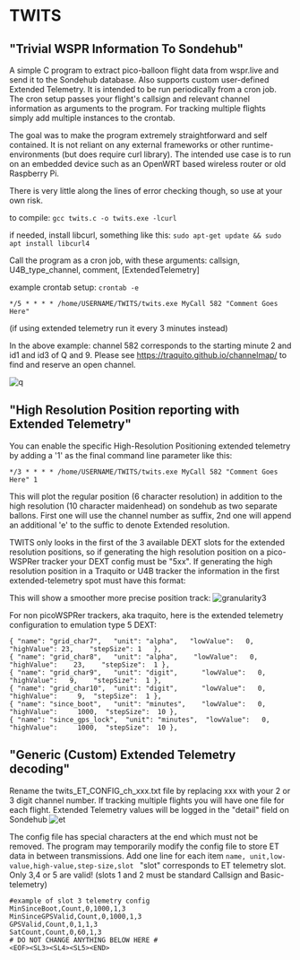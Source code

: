 # TWITS

"Trivial WSPR Information To Sondehub"
------------

A simple C program to extract pico-balloon flight data from wspr.live and send it to the Sondehub database. Also supports custom user-defined Extended Telemetry. It is intended to be run periodically from a cron job. The cron setup passes your flight's callsign and relevant channel information as arguments to the program. For tracking multiple flights simply add multiple instances to the crontab.

The goal was to make the program extremely straightforward and self contained. It is not reliant on any external frameworks or other runtime-environments (but does require curl library). The intended use case is to run on an embedded device such as an OpenWRT based wireless router or old Raspberry Pi.

There is very little along the lines of error checking though, so use at your own risk.

to compile:    `gcc twits.c -o twits.exe -lcurl`

if needed, install libcurl, something like this:  `sudo apt-get update && sudo apt install libcurl4`



Call the program as a cron job, with these arguments: callsign, U4B_type_channel, comment, [ExtendedTelemetry]

example crontab setup: `crontab -e`

`*/5 * * * * /home/USERNAME/TWITS/twits.exe MyCall 582 "Comment Goes Here"`

(if using extended telemetry run it every 3 minutes instead)

In the above example: channel 582 corresponds to the starting minute 2 and id1 and id3 of Q and 9. Please see https://traquito.github.io/channelmap/ to find and reserve an open channel.

![q](https://github.com/user-attachments/assets/b7c6b9da-4d5e-4699-8208-35be26adce0c)

"High Resolution Position reporting with Extended Telemetry"
------------
You can enable the specific High-Resolution Positioning extended telemetry by adding a '1' as the final command line parameter like this:

`*/3 * * * * /home/USERNAME/TWITS/twits.exe MyCall 582 "Comment Goes Here" 1` 

This will plot the regular position (6 character resolution) in addition to the high resolution (10 character maidenhead) on sondehub as two separate ballons. First one will use the channel number as suffix, 2nd one will append an additional 'e' to the suffic to denote Extended resolution.

TWITS only looks in the first of the 3 available DEXT slots for the extended resolution positions, so if generating the high resolution position on a pico-WSPRer tracker your DEXT config must be "5xx". If generating the high resolution position in a Traquito or U4B tracker the information in the first extended-telemetry spot must have this format:

This will show a smoother more precise position track:
![granularity3](https://github.com/user-attachments/assets/23b63110-da75-4497-87ca-d43b68891098)


For non picoWSPRer trackers, aka traquito, here is the extended telemetry configuration to emulation type 5 DEXT:
```
{ "name": "grid_char7",   "unit": "alpha",   "lowValue":   0,    "highValue": 23,    "stepSize": 1   },
{ "name": "grid_char8",   "unit": "alpha",    "lowValue":   0,    "highValue":    23,    "stepSize":  1 },
{ "name": "grid_char9",   "unit": "digit",      "lowValue":   0,    "highValue":   9,    "stepSize":  1 },
{ "name": "grid_char10",  "unit": "digit",      "lowValue":   0,  "highValue":     9,  "stepSize":  1 },
{ "name": "since_boot",   "unit": "minutes",    "lowValue":   0,  "highValue":     1000,  "stepSize":  10 },
{ "name": "since_gps_lock",  "unit": "minutes",  "lowValue":   0,  "highValue":     1000,  "stepSize":  10 },
```


"Generic (Custom) Extended Telemetry decoding"
------------
Rename the twits_ET_CONFIG_ch_xxx.txt file by replacing xxx with your 2 or 3 digit channel number. If tracking multiple flights you will have one file for each flight. Extended Telemetry values will be logged in the "detail" field on Sondehub
![et](https://github.com/user-attachments/assets/55ec522e-8b79-493b-a6b4-48251697fda2)

The config file has special characters at the end which must not be removed. The program may temporarily modify the config file to store ET data in between transmissions. Add one line for each item
`name, unit,low-value,high-value,step-size,slot ` 
"slot" corresponds to ET telemetry slot. Only 3,4 or 5 are valid! (slots 1 and 2 must be standard Callsign and Basic-telemetry)

```
#example of slot 3 telemetry config
MinSinceBoot,Count,0,1000,1,3
MinSinceGPSValid,Count,0,1000,1,3
GPSValid,Count,0,1,1,3
SatCount,Count,0,60,1,3
# DO NOT CHANGE ANYTHING BELOW HERE #
<EOF><SL3><SL4><SL5><END>
```


